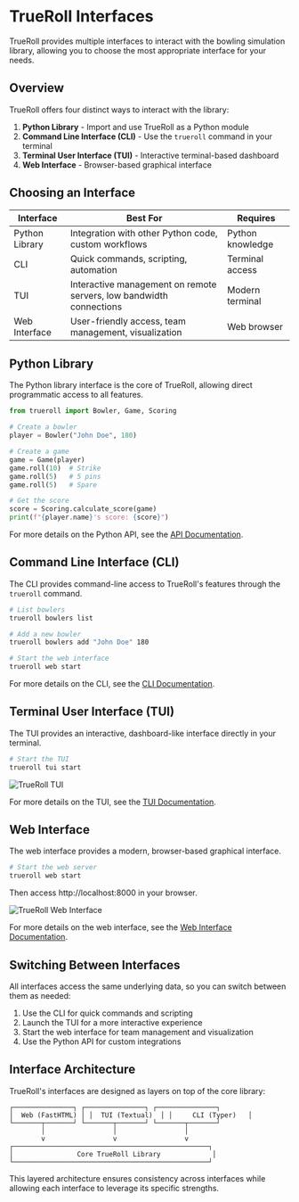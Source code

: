 # TrueRoll Interfaces

TrueRoll provides multiple interfaces to interact with the bowling simulation library, allowing you to choose the most appropriate interface for your needs.

## Overview

TrueRoll offers four distinct ways to interact with the library:

1. **Python Library** - Import and use TrueRoll as a Python module
2. **Command Line Interface (CLI)** - Use the `trueroll` command in your terminal
3. **Terminal User Interface (TUI)** - Interactive terminal-based dashboard
4. **Web Interface** - Browser-based graphical interface

## Choosing an Interface

| Interface | Best For | Requires | 
|-----------|----------|----------|
| Python Library | Integration with other Python code, custom workflows | Python knowledge |
| CLI | Quick commands, scripting, automation | Terminal access |
| TUI | Interactive management on remote servers, low bandwidth connections | Modern terminal |
| Web Interface | User-friendly access, team management, visualization | Web browser |

## Python Library

The Python library interface is the core of TrueRoll, allowing direct programmatic access to all features.

```python
from trueroll import Bowler, Game, Scoring

# Create a bowler
player = Bowler("John Doe", 180)

# Create a game
game = Game(player)
game.roll(10)  # Strike
game.roll(5)   # 5 pins
game.roll(5)   # Spare

# Get the score
score = Scoring.calculate_score(game)
print(f"{player.name}'s score: {score}")
```

For more details on the Python API, see the [API Documentation](api.md).

## Command Line Interface (CLI)

The CLI provides command-line access to TrueRoll's features through the `trueroll` command.

```bash
# List bowlers
trueroll bowlers list

# Add a new bowler
trueroll bowlers add "John Doe" 180

# Start the web interface
trueroll web start
```

For more details on the CLI, see the [CLI Documentation](cli.md).

## Terminal User Interface (TUI)

The TUI provides an interactive, dashboard-like interface directly in your terminal.

```bash
# Start the TUI
trueroll tui start
```

![TrueRoll TUI](images/tui_interface.png)

For more details on the TUI, see the [TUI Documentation](tui.md).

## Web Interface

The web interface provides a modern, browser-based graphical interface.

```bash
# Start the web server
trueroll web start
```

Then access http://localhost:8000 in your browser.

![TrueRoll Web Interface](images/web_home.png)

For more details on the web interface, see the [Web Interface Documentation](web.md).

## Switching Between Interfaces

All interfaces access the same underlying data, so you can switch between them as needed:

1. Use the CLI for quick commands and scripting
2. Launch the TUI for a more interactive experience
3. Start the web interface for team management and visualization
4. Use the Python API for custom integrations

## Interface Architecture

TrueRoll's interfaces are designed as layers on top of the core library:

```
┌───────────────┐ ┌───────────────┐ ┌───────────────┐
│  Web (FastHTML) │ │  TUI (Textual)  │ │     CLI (Typer)   │
└───────┬───────┘ └───────┬───────┘ └───────┬───────┘
        │                 │                 │
        v                 v                 v
┌─────────────────────────────────────────────────┐
│                Core TrueRoll Library             │
└─────────────────────────────────────────────────┘
```

This layered architecture ensures consistency across interfaces while allowing each interface to leverage its specific strengths.